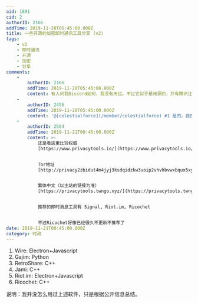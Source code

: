 ```yaml
---
aid: 1891
cid: 2
authorID: 2166
addTime: 2019-11-20T05:45:00.000Z
title: 一些开源的加密即时通讯工具分享 (v2)
tags:
    - v2
    - 即时通讯
    - 开源
    - 加密
    - 分享
comments:
    -
        authorID: 2166
        addTime: 2019-11-20T05:45:00.000Z
        content: 有人问我Discord如何，我没有用过。不过它似乎是闭源的，并有腾讯注资。
    -
        authorID: 2456
        addTime: 2019-11-20T05:45:00.000Z
        content: '@[celestialforce](/member/celestialforce) #1 是的，我搜索到的信息也是指它有腾讯背景。'
    -
        authorID: 2584
        addTime: 2019-11-21T00:45:00.000Z
        content: >-
            还是看这里比较权威
            [https://www.privacytools.io/](https://www.privacytools.io/)


            Tor地址
            [http://privacy2zbidut4m4jyj3ksdqidzkw3uoip2vhvhbvwxbqux5xy5obyd.onion/](http://privacy2zbidut4m4jyj3ksdqidzkw3uoip2vhvhbvwxbqux5xy5obyd.onion/)


            繁体中文（以主站的链接为准）
            [https://privacytools.twngo.xyz/](https://privacytools.twngo.xyz/)


            推荐的即时消息工具有 Signal, Riot.im, Ricochet


            不过Ricochet好像已经很久不更新不推荐了
date: 2019-11-21T00:45:00.000Z
category: 时政
---
```


1.  Wire: Electron+Javascript
2.  Gajim: Python
3.  RetroShare: C++
4.  Jami: C++
5.  Riot.im: Electron+Javascript
6.  Ricochet: C++

说明：我并没怎么用过上述软件，只是根据公开信息总结。
